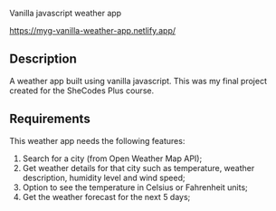 Vanilla javascript weather app

https://myg-vanilla-weather-app.netlify.app/


## Description ##

A weather app built using vanilla javascript. This was my final project created for the SheCodes Plus course.


## Requirements ##

This weather app needs the following features:

1. Search for a city (from Open Weather Map API);
2. Get weather details for that city such as temperature, weather description, humidity level and wind speed;
3. Option to see the temperature in Celsius or Fahrenheit units;
4. Get the weather forecast for the next 5 days;
